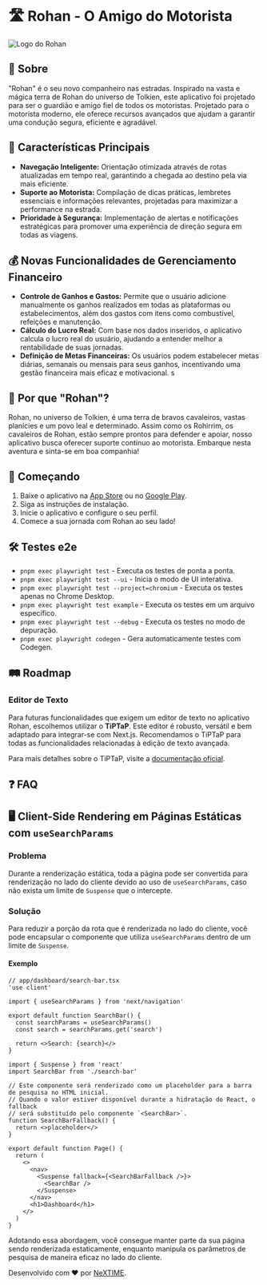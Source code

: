 # 🛣️ Rohan - O Amigo do Motorista

![Logo do Rohan](url-da-imagem-do-logo-aqui)

## 📖 Sobre

"Rohan" é o seu novo companheiro nas estradas. Inspirado na vasta e mágica terra de Rohan do universo de Tolkien, este aplicativo foi projetado para ser o guardião e amigo fiel de todos os motoristas. Projetado para o motorista moderno, ele oferece recursos avançados que ajudam a garantir uma condução segura, eficiente e agradável.

## 🌟 Características Principais

- **Navegação Inteligente:** Orientação otimizada através de rotas atualizadas em tempo real, garantindo a chegada ao destino pela via mais eficiente.
- **Suporte ao Motorista:** Compilação de dicas práticas, lembretes essenciais e informações relevantes, projetadas para maximizar a performance na estrada.
- **Prioridade à Segurança:** Implementação de alertas e notificações estratégicas para promover uma experiência de direção segura em todas as viagens.

## 💰 Novas Funcionalidades de Gerenciamento Financeiro

- **Controle de Ganhos e Gastos:** Permite que o usuário adicione manualmente os ganhos realizados em todas as plataformas ou estabelecimentos, além dos gastos com itens como combustível, refeições e manutenção.
- **Cálculo do Lucro Real:** Com base nos dados inseridos, o aplicativo calcula o lucro real do usuário, ajudando a entender melhor a rentabilidade de suas jornadas.
- **Definição de Metas Financeiras:** Os usuários podem estabelecer metas diárias, semanais ou mensais para seus ganhos, incentivando uma gestão financeira mais eficaz e motivacional.
s

## 🤔 Por que "Rohan"?

Rohan, no universo de Tolkien, é uma terra de bravos cavaleiros, vastas planícies e um povo leal e determinado. Assim como os Rohirrim, os cavaleiros de Rohan, estão sempre prontos para defender e apoiar, nosso aplicativo busca oferecer suporte contínuo ao motorista. Embarque nesta aventura e sinta-se em boa companhia!

## 🚀 Começando

1. Baixe o aplicativo na [App Store](url-da-app-store-aqui) ou no [Google Play](url-do-google-play-aqui).
2. Siga as instruções de instalação.
3. Inicie o aplicativo e configure o seu perfil.
4. Comece a sua jornada com Rohan ao seu lado!

## 🛠️ Testes e2e

- `pnpm exec playwright test` - Executa os testes de ponta a ponta.
- `pnpm exec playwright test --ui` - Inicia o modo de UI interativa.
- `pnpm exec playwright test --project=chromium` - Executa os testes apenas no Chrome Desktop.
- `pnpm exec playwright test example` - Executa os testes em um arquivo específico.
- `pnpm exec playwright test --debug` - Executa os testes no modo de depuração.
- `pnpm exec playwright codegen` - Gera automaticamente testes com Codegen.

## 🛤️ Roadmap

### Editor de Texto

Para futuras funcionalidades que exigem um editor de texto no aplicativo Rohan, escolhemos utilizar o **TiPTaP**. Este editor é robusto, versátil e bem adaptado para integrar-se com Next.js. Recomendamos o TiPTaP para todas as funcionalidades relacionadas à edição de texto avançada.

Para mais detalhes sobre o TiPTaP, visite a [documentação oficial](https://tiptap.dev/docs/editor/installation/nextjs).

## ❓ FAQ

## 🖥️ Client-Side Rendering em Páginas Estáticas com `useSearchParams`

### Problema

Durante a renderização estática, toda a página pode ser convertida para renderização no lado do cliente devido ao uso de `useSearchParams`, caso não exista um limite de `Suspense` que o intercepte.

### Solução

Para reduzir a porção da rota que é renderizada no lado do cliente, você pode encapsular o componente que utiliza `useSearchParams` dentro de um limite de `Suspense`.

#### Exemplo

```tsx
// app/dashboard/search-bar.tsx
'use client'

import { useSearchParams } from 'next/navigation'

export default function SearchBar() {
  const searchParams = useSearchParams()
  const search = searchParams.get('search')

  return <>Search: {search}</>
}
```

```tsx
import { Suspense } from 'react'
import SearchBar from './search-bar'

// Este componente será renderizado como um placeholder para a barra de pesquisa no HTML inicial.
// Quando o valor estiver disponível durante a hidratação do React, o fallback
// será substituído pelo componente `<SearchBar>`.
function SearchBarFallback() {
  return <>placeholder</>
}

export default function Page() {
  return (
    <>
      <nav>
        <Suspense fallback={<SearchBarFallback />}>
          <SearchBar />
        </Suspense>
      </nav>
      <h1>Dashboard</h1>
    </>
  )
}
```

Adotando essa abordagem, você consegue manter parte da sua página sendo renderizada estaticamente, enquanto manipula os parâmetros de pesquisa de maneira eficaz no lado do cliente.

Desenvolvido com ❤️ por [NeXTIME](url-do-seu-site-aqui).

